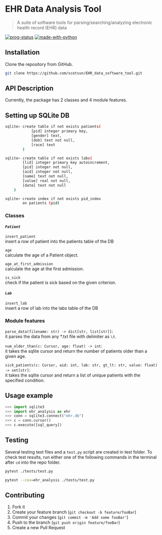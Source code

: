 # EHR Data Analysis Tool
> A suite of software tools for parsing/searching/analyzing electronic health record (EHR) data

[![prog-status](https://img.shields.io/badge/status-in%20progress-brightgreen?style=plastic)](https://shields.io/)
[![made-with-python](https://img.shields.io/badge/Made%20with-Python-1f425f.svg)](https://www.python.org/)


## Installation

Clone the repository from GitHub.

```sh
git clone https://github.com/scotsun/EHR_data_software_tool.git
```

## API Description

Currently, the package has 2 classes and 4 module features.

## Setting up SQLite DB
```sh
sqlite> create table if not exists patients(
			[pid] integer primary key,
			[gender] text,
    		[dob] text not null,
    		[race] text
		)

sqlite> create table if not exists labs(
		[lid] integer primary key autoincrement,
		[pid] integer not null,
		[aid] integer not null,
		[name] text not null,
		[value] real not null,
		[date] text not null
	)

sqlite> create index if not exists pid_index
    	on patients (pid)
```

### Classes
#### *`Patient`*  
`insert_patient`  
insert a row of patient into the patients table of the DB

`age`  
calculate the age of a Patient object.

`age_at_first_admission`  
calculate the age at the first admission.

`is_sick`  
check if the patient is sick based on the given criterion.

#### *`Lab`*
`insert_lab`  
insert a row of lab into the labs table of the DB

### Module features

`parse_data(filename: str) -> dict[str, list[str]]`:  
it parses the data from any *.txt file with delimiter as `\t`.

`num_older_than(c: Cursor, age: float) -> int`:  
it takes the sqlite cursor and return the number of patients older than a given age.

`sick_patients(c: Cursor, aid: int, lab: str, gt_lt: str, value: float) -> set[str]`:  
it takes the sqlite cursor and return a list of unique patients with the specified condition.


## Usage example

```python
>>> import sqlite3
>>> import ehr_analysis as ehr
>>> conn = sqlite3.connect("ehr.db")
>>> c = conn.cursor()
>>> c.execute([sql_query])
```

## Testing
Several testing text files and a `test.py` script are created in test folder. To check test results, run either one of the following commands in the terminal after `cd` into the repo folder.

```sh
pytest ./tests/test.py
```

```sh
pytest --cov=ehr_analysis ./tests/test.py
```

## Contributing

1. Fork it
2. Create your feature branch (`git checkout -b feature/fooBar`)
3. Commit your changes (`git commit -m 'Add some fooBar'`)
4. Push to the branch (`git push origin feature/fooBar`)
5. Create a new Pull Request